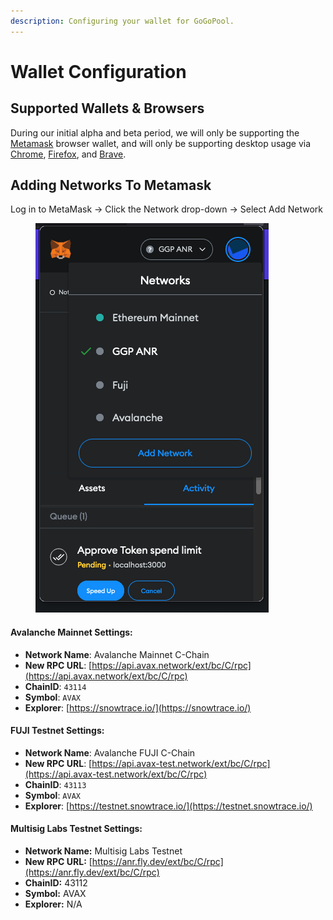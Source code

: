 ```yaml
---
description: Configuring your wallet for GoGoPool.
---
```


# Wallet Configuration

## Supported Wallets & Browsers

During our initial alpha and beta period, we will only be supporting the [Metamask](https://metamask.io/) browser wallet, and will only be supporting desktop usage via [Chrome](https://www.google.com/chrome/), [Firefox](https://www.mozilla.org/en-US/firefox/new/), and [Brave](https://brave.com/).

## Adding Networks To Metamask

Log in to MetaMask -> Click the Network drop-down -> Select Add Network

<figure><img src="../.gitbook/assets/image (3) (2).png" alt=""><figcaption></figcaption></figure>

#### **Avalanche Mainnet Settings:**

* **Network Name**: Avalanche Mainnet C-Chain
* **New RPC URL**: [https://api.avax.network/ext/bc/C/rpc](https://api.avax.network/ext/bc/C/rpc)
* **ChainID**: `43114`
* **Symbol**: `AVAX`
* **Explorer**: [https://snowtrace.io/](https://snowtrace.io/)

#### **FUJI Testnet Settings:**

* **Network Name**: Avalanche FUJI C-Chain
* **New RPC URL**: [https://api.avax-test.network/ext/bc/C/rpc](https://api.avax-test.network/ext/bc/C/rpc)
* **ChainID**: `43113`
* **Symbol**: `AVAX`
* **Explorer**: [https://testnet.snowtrace.io/](https://testnet.snowtrace.io/)

#### Multisig Labs Testnet Settings:

* **Network Name:** Multisig Labs Testnet
* **New RPC URL:** [https://anr.fly.dev/ext/bc/C/rpc](https://anr.fly.dev/ext/bc/C/rpc)
* **ChainID:** 43112
* **Symbol:** AVAX
* **Explorer:** N/A

